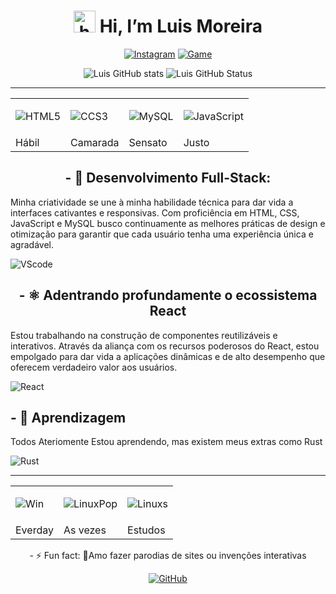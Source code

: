 <!DOCTYPE html>
<html lang="pt-BR">
<head>
    <meta charset="UTF-8">
    <meta name="viewport" content="width=device-width, initial-scale=1.0">
</head>
<body>
    <div align="center" >
        <h1><img src="https://raw.githubusercontent.com/iampavangandhi/iampavangandhi/master/gifs/Hi.gif" height= 35px; alt="hello"> Hi, I’m Luis Moreira</h1>
    </div>
<div align="center">
    
[![Instagram](https://img.shields.io/badge/Instagram-E4405F?style=for-the-badge&logo=instagram&logoColor=white)](https://www.instagram.com/louie.moreira/)
[![Game](https://img.shields.io/badge/PlayStation-003791?style=for-the-badge&logo=playstation&logoColor=white)]()
    
</div>

<div align="center">
    
![Luis GitHub stats](https://github-readme-stats.vercel.app/api?username=louiemoreira76&show_icons=true&theme=tokyonight)
![Luis GitHub Status](https://github-readme-stats.vercel.app/api/top-langs/?username=louiemoreira76&theme=blue-green)
</div>

<hr/>
<table align="center">
  <tr>
    <td>
        
![HTML5](https://img.shields.io/badge/HTML5-E34F26?style=for-the-badge&logo=html5&logoColor=white) </td>
     <td>
        
![CCS3](https://img.shields.io/badge/CSS3-1572B6?style=for-the-badge&logo=css3&logoColor=white) </td>
     <td>
        
![MySQL](https://img.shields.io/badge/MySQL-00000F?style=for-the-badge&logo=mysql&logoColor=white)</td>

 <td>
        
![JavaScript](https://img.shields.io/badge/JavaScript-323330?style=for-the-badge&logo=javascript&logoColor=F7DF1E) </td>
  </tr>
  <tr>
    <td>Hábil</td>
    <td>Camarada</td>
    <td>Sensato</td>
    <td>Justo</td>
  </tr>
</table>

<h2 align="center">- 🔭 Desenvolvimento Full-Stack:</h2>
 <p>
      Minha criatividade se une à minha habilidade técnica para dar vida a interfaces cativantes e responsivas. Com proficiência em HTML, CSS, JavaScript e MySQL busco continuamente as melhores práticas de design e otimização para garantir que cada usuário tenha uma experiência única e agradável.
     
![VScode](https://img.shields.io/badge/Visual_Studio_Code-0078D4?style=for-the-badge&logo=visual%20studio%20code&logoColor=white)
 </p>

 <h2 align="center">- ⚛️ Adentrando profundamente o ecossistema React</h2>
<p>
    Estou trabalhando na construção de componentes reutilizáveis e interativos. Através da aliança com os recursos poderosos do React, estou empolgado para dar vida a aplicações dinâmicas e de alto desempenho que oferecem verdadeiro valor aos usuários.
    
![React](https://img.shields.io/badge/React-20232A?style=for-the-badge&logo=react&logoColor=61DAFB)
</p>

 <h2>- 🌱 Aprendizagem</h2>
<p> Todos Ateriomente Estou aprendendo, mas existem meus extras como Rust 
    
![Rust](https://img.shields.io/badge/Rust-000000?style=for-the-badge&logo=rust&logoColor=white)</p>
 
<div height="30" width="40">
<hr/>
<table align="center">
  <tr>
    <td>
        
![Win](https://img.shields.io/badge/Windows-0078D6?style=for-the-badge&logo=windows&logoColor=white)  </td>
     <td>
        
![LinuxPop](https://img.shields.io/badge/Pop!_OS-48B9C7?style=for-the-badge&logo=Pop!_OS&logoColor=white) </td>
     <td>
        
![Linuxs](https://img.shields.io/badge/Linux-FCC624?style=for-the-badge&logo=linux&logoColor=black)</td>
  </tr>
  <tr>
    <td>Everday</td>
    <td>As vezes</td>
    <td>Estudos</td>
  </tr>
</table>
</div>

<div align="center">
- ⚡ Fun fact: 🤪Amo fazer parodias de sites ou invenções interativas
    
[![GitHub](https://github.com/louiemoreira76/imagens/blob/main/github.gif)]([https://www.instagram.com/louie.moreira/](https://giphy.com/devrock/)https://giphy.com/devrock/)
</div>
</body>
</html>
